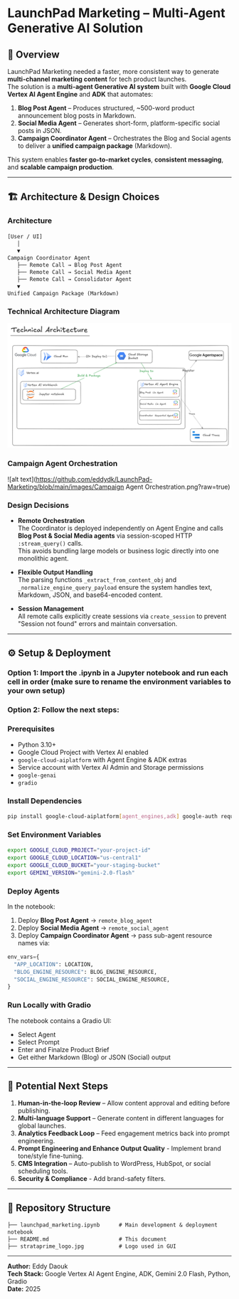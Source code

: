# LaunchPad Marketing – Multi-Agent Generative AI Solution

## 📌 Overview

LaunchPad Marketing needed a faster, more consistent way to generate **multi-channel marketing content** for tech product launches.  
The solution is a **multi-agent Generative AI system** built with **Google Cloud Vertex AI Agent Engine** and **ADK** that automates:

1. **Blog Post Agent** – Produces structured, ~500-word product announcement blog posts in Markdown.
2. **Social Media Agent** – Generates short-form, platform-specific social posts in JSON.
3. **Campaign Coordinator Agent** – Orchestrates the Blog and Social agents to deliver a **unified campaign package** (Markdown).

This system enables **faster go-to-market cycles**, **consistent messaging**, and **scalable campaign production**.

---

## 🏗 Architecture & Design Choices

### **Architecture**
```
[User / UI]
   │
   ▼
Campaign Coordinator Agent
   ├── Remote Call → Blog Post Agent
   ├── Remote Call → Social Media Agent
   ├── Remote Call → Consolidator Agent
   ▼
Unified Campaign Package (Markdown)
```

### **Technical Architecture Diagram**
![alt text](https://github.com/eddydk/LaunchPad-Marketing/blob/main/images/Architecture.png?raw=true)

### **Campaign Agent Orchestration**
![alt text](https://github.com/eddydk/LaunchPad-Marketing/blob/main/images/Campaign Agent Orchestration.png?raw=true)

### **Design Decisions**
- **Remote Orchestration**  
  The Coordinator is deployed independently on Agent Engine and calls **Blog Post & Social Media agents** via session-scoped HTTP `:stream_query()` calls.  
  This avoids bundling large models or business logic directly into one monolithic agent.

- **Flexible Output Handling**  
  The parsing functions `_extract_from_content_obj` and `_normalize_engine_query_payload` ensure the system handles text, Markdown, JSON, and base64-encoded content.

- **Session Management**  
  All remote calls explicitly create sessions via `create_session` to prevent "Session not found" errors and maintain conversation.

---

## ⚙️ Setup & Deployment

### Option 1: Import the .ipynb in a Jupyter notebook and run each cell in order (make sure to rename the environment variables to your own setup)

### Option 2: Follow the next steps:

### **Prerequisites**
- Python 3.10+
- Google Cloud Project with Vertex AI enabled
- `google-cloud-aiplatform` with Agent Engine & ADK extras
- Service account with Vertex AI Admin and Storage permissions
- `google-genai`
- `gradio`

### **Install Dependencies**
```bash
pip install google-cloud-aiplatform[agent_engines,adk] google-auth requests
```

### **Set Environment Variables**
```bash
export GOOGLE_CLOUD_PROJECT="your-project-id"
export GOOGLE_CLOUD_LOCATION="us-central1"
export GOOGLE_CLOUD_BUCKET="your-staging-bucket"
export GEMINI_VERSION="gemini-2.0-flash" 
```

### **Deploy Agents**
In the notebook:
1. Deploy **Blog Post Agent** → `remote_blog_agent`
2. Deploy **Social Media Agent** → `remote_social_agent`
3. Deploy **Campaign Coordinator Agent** → pass sub-agent resource names via:
```python
env_vars={
  "APP_LOCATION": LOCATION,
  "BLOG_ENGINE_RESOURCE": BLOG_ENGINE_RESOURCE,
  "SOCIAL_ENGINE_RESOURCE": SOCIAL_ENGINE_RESOURCE,
}
```

### **Run Locally with Gradio**
The notebook contains a Gradio UI:
- Select Agent
- Select Prompt
- Enter and Finalze Product Brief
- Get either Markdown (Blog) or JSON (Social) output

---

## 🚀 Potential Next Steps
1. **Human-in-the-loop Review** – Allow content approval and editing before publishing.
2. **Multi-language Support** – Generate content in different languages for global launches.
3. **Analytics Feedback Loop** – Feed engagement metrics back into prompt engineering.
4. **Prompt Engineering and Enhance Output Quality** - Implement brand tone/style fine-tuning.
5. **CMS Integration** – Auto-publish to WordPress, HubSpot, or social scheduling tools.
6. **Security & Compliance** - Add brand-safety filters.

---

## 📂 Repository Structure
```
├── launchpad_marketing.ipynb      # Main development & deployment notebook
├── README.md                      # This document
├── strataprime_logo.jpg           # Logo used in GUI
```

---

**Author:** Eddy Daouk  
**Tech Stack:** Google Vertex AI Agent Engine, ADK, Gemini 2.0 Flash, Python, Gradio  
**Date:** 2025
